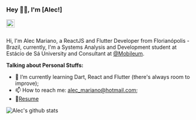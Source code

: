### Hey 👋🏽, I'm [Alec!] 

<a href="https://www.linkedin.com/in/alec-mariano-b341ba122/">
  <img align="left" alt="Alec's LinkdeIn" width="22px" src="https://cdn.jsdelivr.net/npm/simple-icons@v3/icons/linkedin.svg" />
</a>
<br />
<br />

Hi, I'm Alec Mariano, a ReactJS and Flutter Developer from Florianópolis - Brazil, currently, I'm a Systems Analysis and Development student at Estácio de Sá University and Consultant at [@Mobileum](https://www.mobileum.com/about/).
  
**Talking about Personal Stuffs:**

- 🌱 I’m currently learning Dart, React and Flutter (there's always room to improve); 
- 📫 How to reach me: alec_mariano@hotmail.com;
- 📝[Resume](https://drive.google.com/file/d/1pW0qpxA6Tl7kUO4VL-mgWd-g-_DCWVFL/view?usp=sharing)

![Alec's github stats](https://github-readme-stats.vercel.app/api?username=alecmariano&show_icons=true&hide_border=true)


